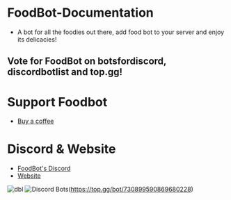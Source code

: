 # FoodBot-Documentation
  * A bot for all the foodies out there, add food bot to your server and enjoy its delicacies!
## Vote for FoodBot on botsfordiscord, discordbotlist and top.gg!

# Support Foodbot
  * [Buy a coffee](https://ko-fi.com/foodbot)

# Discord & Website
  * [FoodBot's Discord](https://discord.com/invite/JZzKbzW)
  * [Website](https://foodbot.clvrk.xyz)
  
![dbl](https://discordbotlist.com/api/v1/bots/730899590869680228/widget) ![Discord Bots](https://top.gg/api/widget/730899590869680228.svg)(https://top.gg/bot/730899590869680228)
